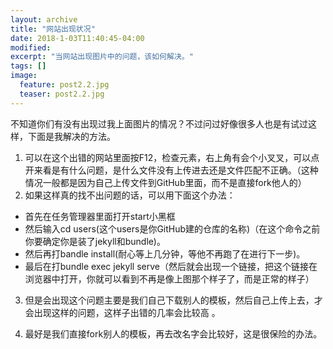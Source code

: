 ```yaml
---
layout: archive
title: "网站出现状况"
date: 2018-1-03T11:40:45-04:00
modified:
excerpt: "当网站出现图片中的问题，该如何解决。"
tags: []
image: 
  feature: post2.2.jpg
  teaser: post2.2.jpg 
---
```

不知道你们有没有出现过我上面图片的情况？不过问过好像很多人也是有试过这样，下面是我解决的方法。
1. 可以在这个出错的网站里面按F12，检查元素，右上角有会个小叉叉，可以点开来看是有什么问题，是什么文件没有上传进去还是文件匹配不正确。（这种情况一般都是因为自己上传文件到GitHub里面，而不是直接fork他人的）
2. 如果这样真的找不出问题的话，可以用下面这个办法：
- 首先在任务管理器里面打开start小黑框
- 然后输入cd users(这个users是你GitHub建的仓库的名称)（在这个命令之前你要确定你是装了jekyll和bundle)。
- 然后再打bandle install(耐心等上几分钟，等他不再跑了在进行下一步)。
- 最后在打bundle exec jekyll serve（然后就会出现一个链接，把这个链接在浏览器中打开，你就可以看到不再是像上图那个样子了，而是正常的样子）

3. 但是会出现这个问题主要是我们自己下载别人的模板，然后自己上传上去，才会出现这样的问题，这样子出错的几率会比较高
。

4. 最好是我们直接fork别人的模板，再去改名字会比较好，这是很保险的办法。



